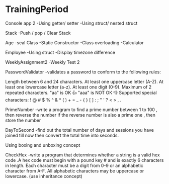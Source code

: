 # TrainingPeriod

Console app 2
-Using getter/ setter
-Using struct/ nested struct

Stack
-Push / pop / Clear Stack

Age
-seal Class
-Static Constructor
-Class overloading
-Calculator

Employee
-Using struct
-Display timezone difference

WeeklyAssignment2
-Weekly Test 2

PasswordValidator
-validates a password to conform to the following rules:

Length between 6 and 24 characters.
At least one uppercase letter (A-Z).
At least one lowercase letter (a-z).
At least one digit (0-9).
Maximum of 2 repeated characters.
"aa" is OK 👍
"aaa" is NOT OK 👎
Supported special characters:
! @ # $ % ^ & * ( ) + = _ - { } [ ] : ; " ' ? < > , .

PrimeNumber
-write a program to find a prime number between 1 to 100 , then reverse the number if the reverse number is also a prime one , then store the number

DayToSecond
-find out the total number of days and sessions you have joined till now then convert the total time into seconds.

Using boxing and unboxing concept

CheckHex
-write a program  that determines whether a string is a valid hex code .A hex code must begin with a pound key # and is exactly 6 characters in length. Each character must be a digit from 0-9 or an alphabetic character from A-F. All alphabetic characters may be uppercase or lowercase.
(use inheritance concept)





